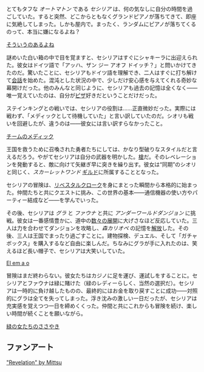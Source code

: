 <!-- title: セシリア・イマーグリーン -->
<!-- status: 生存 -->

とてもタフな _オートマトン_ である _セシリア_ は、何の気なしに自分の時間を過ごしていた。すると突然、どこからともなくグランドピアノが落ちてきて、即座に気絶してしまった。しかも屋内で。まったく、ランダムにピアノが落ちてくるのって、本当に嫌になるよね？

[そういうのあるよね](#embed:https://www.youtube.com/live/SAdndMvNK98?feature=shared&t=435)

謎めいた白い箱の中で目を覚ますと、セシリアはすぐにシャキーラに出迎えられた。彼女はドイツ語で「アッハ、ザン ジー アオフ ドイッチ？」と問いかけてきたのだ。驚いたことに、セシリアもドイツ語を理解でき、二人はすぐに打ち解けて[会話](https://www.youtube.com/live/SAdndMvNK98?feature=shared&t=781)を始めた。混沌とした状況の中で、少しだけ安心感を与えてくれる奇妙な幕開けだった。他のみんなと同じように、セシリアも過去の記憶は全くなく——唯一覚えていたのは、自分が[ピザ](https://www.youtube.com/live/SAdndMvNK98?feature=shared&t=1090)好きだということだけだった。

ステインキングとの戦いでは、セシリアの役割は……正直微妙だった。実際には戦わず、「メディックとして待機していた」と言い訳していたのだ。シオリも戦いを回避したが、違うのは——彼女には言い訳すらなかったこと。

[チームのメディック](#embed:https://www.youtube.com/live/SAdndMvNK98?t=2950)

王国を救うために召喚された勇者たちにしては、かなり型破りなスタイルだと言えるだろう。やがてセシリアは自分の武器を明かした。[槍](https://www.youtube.com/live/SAdndMvNK98?feature=shared&t=3060)だ。そのレベレーションを発動すると、敵に向けて矢継ぎ早に突きを繰り出す。彼女は“同期”のシオリと同じく、_スカーレットワンド_ [ギルド](https://www.youtube.com/live/KSaC99K4IF8?feature=shared&t=3347)に所属することとなった。

セシリアの冒険は、[リベスタルクローク](https://www.youtube.com/live/SAdndMvNK98?feature=shared&t=3483)を身にまとった瞬間から本格的に始まった。仲間たちと共にクエストに挑み、この世界の基本——通信機器の使い方やパーティー結成など——を学んでいった。

その後、セシリアは _グラ_ と _ファウナ_ と共に _アンダーワールドダンジョン_ に挑戦。彼女は一番感情豊かに、道中の[数々の展開](https://www.youtube.com/live/SAdndMvNK98?feature=shared&t=8277)に大げさなほど反応していた。三人は力を合わせてダンジョンを攻略し、_森カリオペ_ の記憶を[解放](https://www.youtube.com/live/SAdndMvNK98?feature=shared&t=9328)した。その後、三人は王国でまったり過ごすことに。建物探検、デュエル、そして「ガチャボックス」を購入するなど自由に楽しんだ。ちなみにグラが手に入れたのは、笑えるほど長い帽子で、セシリアは大笑いしていた。

[El em a o](#embed:https://www.youtube.com/live/SAdndMvNK98?feature=shared&t=10126)

冒険はまだ終わらない。彼女たちはカジノに足を運び、運試しをすることに。セシリアとファウナは緑に賭けた（緑のレディーらしく、当然の選択だ）。セシリアは一時的に負け越したものの、最終的にはお金を取り戻すことに成功——対照的にグラは全てを失ってしまった。浮き沈みの激しい一日だったが、セシリアは充実感を覚えつつ一日を締めくくった。仲間と共にこれからも冒険を続け、楽しい時間が続くことを願いながら。

[緑の女たちのささやき](#embed:https://www.youtube.com/live/SAdndMvNK98?t=12161)

## ファンアート

["Revelation" by Mittsu](https://x.com/MittsumiA/status/1902371897985397070)
